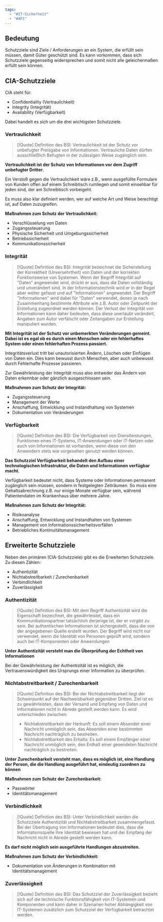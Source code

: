 ```yaml
---
tags:
  - "#IT-Sicherheit"
  - "#AP1"
---
```

## Bedeutung
Schutzziele sind Ziele / Anforderungen an ein System, die erfüllt sein müssen, damit Güter geschützt sind. Es kann vorkommen, dass sich Schutzziele gegenseitig widersprechen und somit nicht alle geleichermaßen erfüllt sein können.

## CIA-Schutzziele
CIA steht für:
+ Confidentiality (Vertraulichkeit)
+ Integrity (Integrität)
+ Availability (Verfügbarkeit)

Dabei handelt es sich um die drei wichtigsten Schutzziele.

### Vertraulichkeit 
> [!Quote] Definition des BSI:
>Vertraulichkeit ist der Schutz vor unbefugter Preisgabe von Informationen. Vertrauliche Daten dürfen ausschließlich Befugten in der zulässigen Weise zugänglich sein.

**Vertraulichkeit ist der Schutz von Informationen vor dem Zugriff unbefugter Dritter.**

Ein Verstoß gegen die Vertraulichkeit wäre z.B., wenn ausgefüllte Formulare von Kunden offen auf einem Schreibtisch rumliegen und somit einsehbar für jeden sind, der am Schreibtisch vorbeigeht.

Es muss also klar definiert werden, wer auf welche Art und Weise berechtigt ist, auf Daten zuzugreifen.

**Maßnahmen zum Schutz der Vertraulichkeit:**
+ Verschlüsselung von Daten
+ Zugangssteuerung
+ Physische Sicherheit und Umgebungssicherheit
+ Betriebssicherheit
+ Kommunikationssicherheit

### Integrität
> [!Quote] Definition des BSI:
> Integrität bezeichnet die Sicherstellung der Korrektheit (Unversehrtheit) von Daten und der korrekten Funktionsweise von Systemen. Wenn der Begriff Integrität auf "Daten" angewendet wird, drückt er aus, dass die Daten vollständig und unverändert sind. In der Informationstechnik wird er in der Regel aber weiter gefasst und auf "Informationen" angewendet. Der Begriff "Informationen" wird dabei für "Daten" verwendet, denen je nach Zusammenhang bestimmte Attribute wie z.B. Autor oder Zeitpunkt der Erstellung zugeordnet werden können. Der Verlust der Integrität von Informationen kann daher bedeuten, dass diese unerlaubt verändert, Angaben zum Autor verfälscht oder Zeitangaben zur Erstellung manipuliert wurden.

**Mit Integrität ist der Schutz vor unbemerkten Veränderungen gemeint. Dabei ist es egal ob es durch einen Menschen oder ein fehlerhaftes System oder einen fehlerhaften Prozess passiert.**

Integritätsverlust tritt bei unautorisierten Ändern, Löschen oder Einfügen von Daten ein. Dies kann bewusst durch Menschen, aber auch unbewusst durch Fehlerhafte Prozesse passieren. 

Zur Gewährleistung der Integrität muss also entweder das Ändern von Daten erkennbar oder gänzlich ausgeschlossen sein.

**Maßnahmen zum Schutz der Integrität:**
+ Zugangssteuerung
+ Management der Werte
+ Anschaffung, Entwicklung und Instandhaltung von Systemen
+ Dokumentation von Veränderungen

### Verfügbarkeit
> [!Quote] Definition des BSI:
> Die Verfügbarkeit von Dienstleistungen, Funktionen eines IT-Systems, IT-Anwendungen oder IT-Netzen oder auch von Informationen ist vorhanden, wenn diese von den Anwendern stets wie vorgesehen genutzt werden können.

**Das Schutzziel Verfügbarkeit behandelt den Aufbau einer technologischen Infrastruktur, die Daten und Informationen verfügbar macht.**

Verfügbarkeit bedeutet nicht, dass Systeme oder Informationen permanent zugänglich sein müssen, sondern in festgelegten Zeiträumen. So muss eine Gehaltsabrechnung z.B. nur einige Monate verfügbar sein, während Patientendaten im Krankenhaus über mehrere Jahre. 

**Maßnahmen zum Schutz der Integrität:**
+ Risikoanalyse
+ Anschaffung, Entwicklung und Instandhalten von Systemen
+ Management von Informationssicherheitsvorfällen
+ Betriebliches Kontinuitätsmanagement

## Erweiterte Schutzziele
Neben den primären (CIA-Schutzziele) gibt es die Erweiterten Schutzziele. Zu diesen Zählen:
+ Authentizität
+ Nichtabstreitbarkeit / Zurechenbarkeit 
+ Verbindlichkeit
+ Zuverlässigkeit

### Authentizität 
> [!Quote] Definition des BSI:
> Mit dem Begriff Authentizität wird die Eigenschaft bezeichnet, die gewährleistet, dass ein Kommunikationspartner tatsächlich derjenige ist, der er vorgibt zu sein. Bei authentischen Informationen ist sichergestellt, dass die von der angegebenen Quelle erstellt wurden. Der Begriff wird nicht nur verwendet, wenn die Identität von Personen geprüft wird, sondern auch bei IT-Komponenten oder Anwendungen

**Unter Authentizität versteht man die Überprüfung  der Echtheit von Informationen**

Bei der Gewährleistung der Authentizität ist es möglich, die Vertrauenswürdigkeit  des Ursprungs einer Information zu überprüfen.

### Nichtabstreitbarkeit / Zurechenbarkeit 
> [!Quote] Definition des BSI:
> Bei der Nichtabstreitbarkeit liegt der Schwerpunkt auf der Nachweisbarkeit gegenüber Dritten. Ziel ist es zu gewährleisten, dass der Versand und Empfang von Daten und Informationen nicht in Abrede gestellt werden kann. Es wird unterschieden zwischen:
> + Nichtabstreitbarkeit der Herkunft: Es soll einem Absender einer Nachricht unmöglich sein, das Absenden einer bestimmten Nachricht nachträglich zu bestreiten.
> + Nichtabstreitbarkeit des Erhalts: Es soll einem Empfänger einer Nachricht unmöglich sein, den Enthalt einer gesendeten Nachricht nachträglich zu bestreiten.

**Unter Zurechenbarkeit versteht man, dass es möglich ist, eine Handlung der Person, die die Handlung ausgeführt hat, eindeutig zuordnen zu können**

**Maßnahmen zum Schutz der Zurechenbarkeit:**
+ Passwörter
+ Identitätsmanagement 

### Verbindlichkeit
> [!Quote] Definition des BSI:
> Unter Verbindlichkeit werden die Schutzziele Authentizität und Nichtabstreitbarkeit zusammengefasst. Bei der Übertragung von Informationen bedeutet dies, dass die Informationsquelle ihre Identität bewiesen hat und der Empfang der Nachricht nicht in Abrede gestellt werden kann.

**Es darf nicht möglich sein ausgeführte Handlungen abzustreiten.**

**Maßnahmen zum Schutz der Verbindlichkeit:**
+ Dokumentation von Änderungen in Kombination mit Identitätsmanagement 

### Zuverlässigkeit
> [!Quote] Definition des BSI:
> Das Schutzziel der Zuverlässigkeit bezieht sich auf die technische Funktionsfähigkeit von IT-Systemen und Komponenten und kann daher in Szenarien hoher Abhängigkeit von IT-Systemen zusätzlich zum Schutzziel der Verfügbarkeit betrachtet werden.




